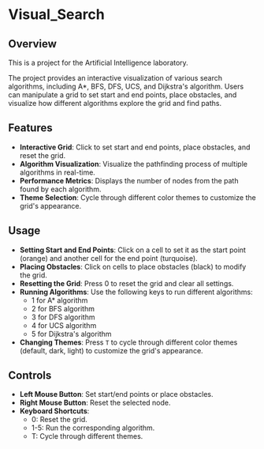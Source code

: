 # Visual_Search

## Overview
This is a project for the Artificial Intelligence laboratory.  

The project provides an interactive visualization of various search algorithms, including A*, BFS, DFS, UCS, and Dijkstra's algorithm. Users can manipulate a grid to set start and end points, place obstacles, and visualize how different algorithms explore the grid and find paths.

## Features
- **Interactive Grid**: Click to set start and end points, place obstacles, and reset the grid.
- **Algorithm Visualization**: Visualize the pathfinding process of multiple algorithms in real-time.
- **Performance Metrics**: Displays the number of nodes from the path found by each algorithm.
- **Theme Selection**: Cycle through different color themes to customize the grid's appearance.

## Usage
- **Setting Start and End Points**: Click on a cell to set it as the start point (orange) and another cell for the end point (turquoise).
- **Placing Obstacles**: Click on cells to place obstacles (black) to modify the grid.
- **Resetting the Grid**: Press 0 to reset the grid and clear all settings.
- **Running Algorithms**: Use the following keys to run different algorithms:
  - 1 for A* algorithm
  - 2 for BFS algorithm
  - 3 for DFS algorithm
  - 4 for UCS algorithm
  - 5 for Dijkstra's algorithm
- **Changing Themes**: Press `T` to cycle through different color themes (default, dark, light) to customize the grid's appearance.

## Controls
- **Left Mouse Button**: Set start/end points or place obstacles.
- **Right Mouse Button**: Reset the selected node.
- **Keyboard Shortcuts**:
    - 0: Reset the grid.
    - 1-5: Run the corresponding algorithm.
    - T: Cycle through different themes.
